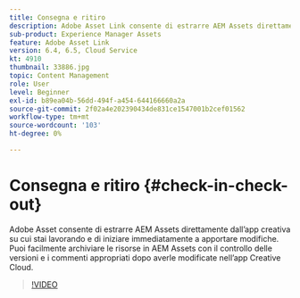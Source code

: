 ```yaml
---
title: Consegna e ritiro
description: Adobe Asset Link consente di estrarre AEM Assets direttamente dall’app creativa su cui stai lavorando e di iniziare immediatamente a apportare modifiche. Puoi facilmente archiviare le risorse in AEM Assets con il controllo delle versioni e i commenti appropriati dopo averle modificate nell’app Creative Cloud.
sub-product: Experience Manager Assets
feature: Adobe Asset Link
version: 6.4, 6.5, Cloud Service
kt: 4910
thumbnail: 33886.jpg
topic: Content Management
role: User
level: Beginner
exl-id: b89ea04b-56dd-494f-a454-644166660a2a
source-git-commit: 2f02a4e202390434de831ce1547001b2cef01562
workflow-type: tm+mt
source-wordcount: '103'
ht-degree: 0%

---
```


# Consegna e ritiro {#check-in-check-out}

Adobe Asset consente di estrarre AEM Assets direttamente dall’app creativa su cui stai lavorando e di iniziare immediatamente a apportare modifiche. Puoi facilmente archiviare le risorse in AEM Assets con il controllo delle versioni e i commenti appropriati dopo averle modificate nell’app Creative Cloud.

>[!VIDEO](https://video.tv.adobe.com/v/33886/?quality=12)
